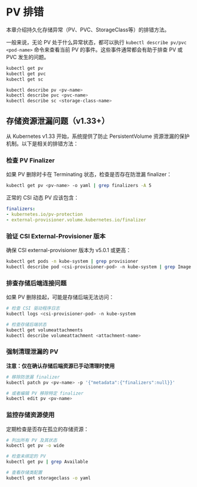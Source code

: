 # PV 排错

本章介绍持久化存储异常（PV、PVC、StorageClass等）的排错方法。

一般来说，无论 PV 处于什么异常状态，都可以执行 `kubectl describe pv/pvc <pod-name>` 命令来查看当前 PV 的事件。这些事件通常都会有助于排查 PV 或 PVC 发生的问题。

```bash
kubectl get pv
kubectl get pvc
kubectl get sc

kubectl describe pv <pv-name>
kubectl describe pvc <pvc-name>
kubectl describe sc <storage-class-name>
```

## 存储资源泄漏问题（v1.33+）

从 Kubernetes v1.33 开始，系统提供了防止 PersistentVolume 资源泄漏的保护机制。以下是相关的排错方法：

### 检查 PV Finalizer

如果 PV 删除时卡在 Terminating 状态，检查是否存在防泄漏 finalizer：

```bash
kubectl get pv <pv-name> -o yaml | grep finalizers -A 5
```

正常的 CSI 动态 PV 应该包含：
```yaml
finalizers:
- kubernetes.io/pv-protection
- external-provisioner.volume.kubernetes.io/finalizer
```

### 验证 CSI External-Provisioner 版本

确保 CSI external-provisioner 版本为 v5.0.1 或更高：

```bash
kubectl get pods -n kube-system | grep provisioner
kubectl describe pod <csi-provisioner-pod> -n kube-system | grep Image
```

### 排查存储后端连接问题

如果 PV 删除挂起，可能是存储后端无法访问：

```bash
# 检查 CSI 驱动程序日志
kubectl logs <csi-provisioner-pod> -n kube-system

# 检查存储后端状态
kubectl get volumeattachments
kubectl describe volumeattachment <attachment-name>
```

### 强制清理泄漏的 PV

**注意：仅在确认存储后端资源已手动清理时使用**

```bash
# 移除防泄漏 finalizer
kubectl patch pv <pv-name> -p '{"metadata":{"finalizers":null}}'

# 或者编辑 PV 移除特定 finalizer
kubectl edit pv <pv-name>
```

### 监控存储资源使用

定期检查是否存在孤立的存储资源：

```bash
# 列出所有 PV 及其状态
kubectl get pv -o wide

# 检查未绑定的 PV
kubectl get pv | grep Available

# 查看存储类配置
kubectl get storageclass -o yaml
```
